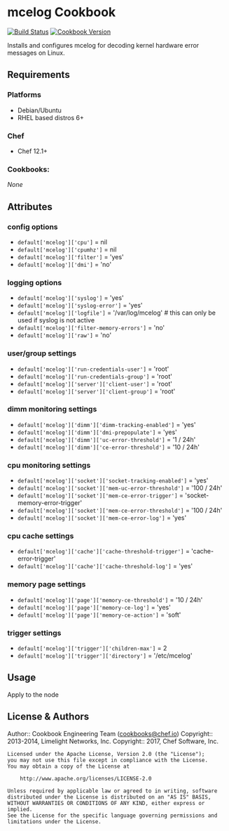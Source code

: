 # mcelog Cookbook
[![Build Status](https://travis-ci.org/chef-cookbooks/mcelog.svg?branch=master)](https://travis-ci.org/chef-cookbooks/mcelog) [![Cookbook Version](https://img.shields.io/cookbook/v/mcelog.svg)](https://supermarket.chef.io/cookbooks/mcelog)

Installs and configures mcelog for decoding kernel hardware error messages on Linux.

## Requirements
### Platforms
- Debian/Ubuntu
- RHEL based distros 6+

### Chef
- Chef 12.1+

### Cookbooks:
_None_

## Attributes
### config options
- `default['mcelog']['cpu']` = nil
- `default['mcelog']['cpumhz']` = nil
- `default['mcelog']['filter']` = 'yes'
- `default['mcelog']['dmi']` = 'no'

### logging options
- `default['mcelog']['syslog']` = 'yes'
- `default['mcelog']['syslog-error']` = 'yes'
- `default['mcelog']['logfile']` = '/var/log/mcelog' # this can only be used if syslog is not active
- `default['mcelog']['filter-memory-errors']` = 'no'
- `default['mcelog']['raw']` = 'no'

### user/group settings
- `default['mcelog']['run-credentials-user']` = 'root'
- `default['mcelog']['run-credentials-group']` = 'root'
- `default['mcelog']['server']['client-user']` = 'root'
- `default['mcelog']['server']['client-group']` = 'root'

### dimm monitoring settings
- `default['mcelog']['dimm']['dimm-tracking-enabled']` = 'yes'
- `default['mcelog']['dimm']['dmi-prepopulate']` = 'yes'
- `default['mcelog']['dimm']['uc-error-threshold']` = '1 / 24h'
- `default['mcelog']['dimm']['ce-error-threshold']` = '10 / 24h'

### cpu monitoring settings
- `default['mcelog']['socket']['socket-tracking-enabled']` = 'yes'
- `default['mcelog']['socket']['mem-uc-error-threshold']` = '100 / 24h'
- `default['mcelog']['socket']['mem-ce-error-trigger']` = 'socket-memory-error-trigger'
- `default['mcelog']['socket']['mem-ce-error-threshold']` = '100 / 24h'
- `default['mcelog']['socket']['mem-ce-error-log']` = 'yes'

### cpu cache settings
- `default['mcelog']['cache']['cache-threshold-trigger']` = 'cache-error-trigger'
- `default['mcelog']['cache']['cache-threshold-log']` = 'yes'

### memory page settings
- `default['mcelog']['page']['memory-ce-threshold']` = '10 / 24h'
- `default['mcelog']['page']['memory-ce-log']` = 'yes'
- `default['mcelog']['page']['memory-ce-action']` = 'soft'

### trigger settings
- `default['mcelog']['trigger']['children-max']` = 2
- `default['mcelog']['trigger']['directory']` = '/etc/mcelog'

## Usage
Apply to the node

## License & Authors

Author:: Cookbook Engineering Team ([cookbooks@chef.io](mailto:cookbooks@chef.io))
Copyright:: 2013-2014, Limelight Networks, Inc.
Copyright:: 2017, Chef Software, Inc.

```
Licensed under the Apache License, Version 2.0 (the "License");
you may not use this file except in compliance with the License.
You may obtain a copy of the License at

    http://www.apache.org/licenses/LICENSE-2.0

Unless required by applicable law or agreed to in writing, software
distributed under the License is distributed on an "AS IS" BASIS,
WITHOUT WARRANTIES OR CONDITIONS OF ANY KIND, either express or implied.
See the License for the specific language governing permissions and
limitations under the License.
```
